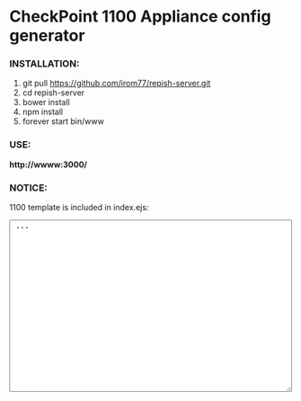 # CheckPoint 1100 Appliance config generator
### INSTALLATION:
1. git pull https://github.com/irom77/repish-server.git
2. cd repish-server
2. bower install
3. npm install
4. forever start bin/www

### USE:
 **http://wwww:3000/**
 
### NOTICE:
 1100 template is included in index.ejs: 
 
 <textarea class="form-control" type="text" id="textarea" cols="60" rows="20">
 ...
 </textarea>

